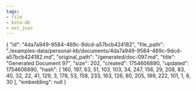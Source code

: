 ```yaml
---
tags:
- file
- kota-db
- ext_json
---
```

{
  "id": "4da7a949-9584-469c-9dcd-a57bcb424182",
  "file_path": "./examples-data/personal-kb/documents/4da7a949-9584-469c-9dcd-a57bcb424182.md",
  "original_path": "/generated/doc-097.md",
  "title": "Generated Document 97",
  "size": 202,
  "created": 1754606890,
  "updated": 1754606890,
  "hash": [
    160,
    197,
    63,
    51,
    103,
    103,
    34,
    247,
    156,
    29,
    208,
    83,
    40,
    32,
    22,
    41,
    129,
    3,
    178,
    53,
    158,
    233,
    163,
    126,
    80,
    205,
    189,
    222,
    101,
    1,
    8,
    30
  ],
  "embedding": null
}